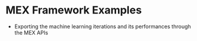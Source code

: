 # MEX Framework Examples
* Exporting the machine learning iterations and its performances through the MEX APIs
